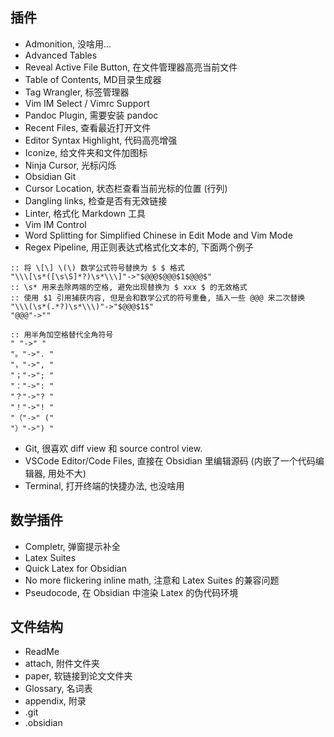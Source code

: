 ## 插件

- Admonition, 没啥用...
- Advanced Tables
- Reveal Active File Button, 在文件管理器高亮当前文件
- Table of Contents, MD目录生成器
- Tag Wrangler, 标签管理器
- Vim IM Select / Vimrc Support 
- Pandoc Plugin, 需要安装 pandoc
- Recent Files, 查看最近打开文件
- Editor Syntax Highlight, 代码高亮增强
- Iconize, 给文件夹和文件加图标
- Ninja Cursor, 光标闪烁
- Obsidian Git 
- Cursor Location, 状态栏查看当前光标的位置 (行列)
- Dangling links, 检查是否有无效链接
- Linter, 格式化 Markdown 工具
- Vim IM Control
- Word Splitting for Simplified Chinese in Edit Mode and Vim Mode
- Regex Pipeline, 用正则表达式格式化文本的, 下面两个例子

```regex
:: 将 \[\] \(\) 数学公式符号替换为 $ $ 格式
"\\\[\s*([\s\S]*?)\s*\\\]"->"$@@@$@@@$1$@@@$"
:: \s* 用来去除两端的空格, 避免出现替换为 $ xxx $ 的无效格式
:: 使用 $1 引用捕获内容, 但是会和数学公式的符号重叠, 插入一些 @@@ 来二次替换
"\\\(\s*(.*?)\s*\\\)"->"$@@@$1$"
"@@@"->""

:: 用半角加空格替代全角符号
" "->" "  
"。"->". "  
"，"->", "  
"；"->"; "  
"："->": "  
"？"->"? "  
"！"->"! "  
"（"->" ("  
"）"->") "
```
- Git, 很喜欢 diff view 和 source control view.
- VSCode Editor/Code Files, 直接在 Obsidian 里编辑源码 (内嵌了一个代码编辑器, 用处不大)
- Terminal, 打开终端的快捷办法, 也没啥用

## 数学插件

- Completr, 弹窗提示补全
- Latex Suites
- Quick Latex for Obsidian
- No more flickering inline math, 注意和 Latex Suites 的兼容问题
- Pseudocode, 在 Obsidian 中渲染 Latex 的伪代码环境

## 文件结构

- ReadMe
- attach, 附件文件夹
- paper, 软链接到论文文件夹
- Glossary, 名词表
- appendix, 附录
- .git
- .obsidian

